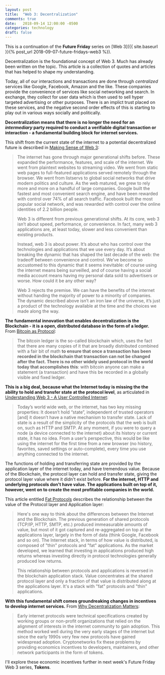 ```yaml
---
layout: post
title:  "Web 3: Decentralization"
comments: true
date:   2018-09-14 12:00:00 -0500
categories: technology
draft: false
---
```


This is a continuation of the **Future Friday** series on [Web 3]({{ site.baseurl }}{% post_url 2018-09-07-future-fridays-web3 %}). 

Decentralization is the foundational concept of Web 3. Much has already been written on the topic. This article is a collection of quotes and articles that has helped to shape my understanding. 

Today, all of our interactions and transactions are done through _centralized_ services like Google, Facebook, Amazon and the like. These companies provide the convenience of services like social networking and search. In exchange, they collect for user data which is then used to sell hyper targeted advertising or other purposes. There is an implict trust placed on these services, and the negative second order effects of this is starting to play out in various ways socially and politically.

**Decentralization means that there is no longer the need for an _intermediary_ party required to conduct a verifiable digital transaction or interaction - a fundamental building block for internet services.**

This shift from the current state of the internet to a potential decentralized future is described in [Making Sense of Web 3](https://medium.com/l4-media/making-sense-of-web-3-c1a9e74dcae):

> The internet has gone through major generational shifts before. These expanded the performance, features, and scale of the internet. We went from plaintext websites to streaming video. We went from static web pages to full-featured applications served remotely through the browser. We went from listservs to global social networks that drive modern politics and culture. As the web matured, we grew to rely more and more on a handful of large companies. Google built the fastest and most convenient search engine, and have been rewarded with control over 74% of all search traffic. Facebook built the most popular social network, and was rewarded with control over the online identities of 2.2 billion people. 
> 
> Web 3 is different from previous generational shifts. At its core, web 3 isn’t about speed, performance, or convenience. In fact, many web 3 applications are, at least today, slower and less convenient than existing products.
>
> Instead, web 3 is about power. It’s about who has control over the technologies and applications that we use every day. It’s about breaking the dynamic that has shaped the last decade of the web: the tradeoff between convenience and control. We’ve become so accustomed to this dynamic that it seems inevitable: of course using the internet means being surveilled, and of course having a social media account means having my personal data sold to advertisers or worse. How could it be any other way?
>
>Web 3 rejects the premise. We can have the benefits of the internet without handing the majority of power to a minority of companies. The dynamic described above isn’t an iron law of the universe, it’s just a product of the technology available at the time and the choices we made along the way.

**The fundamental innovation that enables decentralization is the Blockchain - it is a open, distributed database in the form of a ledger.** From [Bitcoin as Protocol](https://www.usv.com/blog/bitcoin-as-protocol):

> The bitcoin ledger is the so-called blockchain which, uses the fact that there are many copies of it that are broadly distributed combined with a fair bit of math **to ensure that once a transaction has been recorded in the blockchain that transaction can not be changed after the fact. There is no other widely used protocol in the world today that accomplishes this**: with bitcoin anyone can make a statement (a transaction) and have this be recorded in a globally visible and fixed ledger.

**This is a big deal, because what the Internet today is missing the the ability to hold and transfer state at the protocol level**, as articulated in [Understanding Web 3 - A User Controlled Internet](https://blog.coinbase.com/understanding-web-3-a-user-controlled-internet-a39c21cf83f3):

>Today’s world wide web, or the internet, has two key missing properties: It doesn’t hold “state”, independent of trusted operators [and] it doesn’t have a native mechanism to transfer state. Lack of state is a result of the simplicity of the protocols that the web is built on, such as HTTP and SMTP. At any moment, if you were to query a node (a device connected to the internet) about its history or current state, it has no idea. From a user’s perspective, this would be like using the internet for the first time from a new browser (no history, favorites, saved settings or auto-complete), every time you use anything connected to the internet. 

The functions of holding and transferring state are provided by the application layer of the internet today, and have tremendous value. Because of the Blockchain, the protocol layer can hold and transfer state, giving the protocol layer value where it didn't exist before. **For the internet, HTTP and underlying protocols don't have value. The applications built on top of it, however, went on to create the most profitable companies in the world.**

This article entitled [Fat Protocols](http://www.usv.com/blog/fat-protocols) describes the relationship between the value of the Protocol layer and Application layer:

> Here's one way to think about the differences between the Internet and the Blockchain. The previous generation of shared protocols (TCP/IP, HTTP, SMTP, etc.) produced immeasurable amounts of value, but most of it got captured and re-aggregated on top at the applications layer, largely in the form of data (think Google, Facebook and so on). The Internet stack, in terms of how value is distributed, is composed of "thin" protocols and "fat" applications. As the market developed, we learned that investing in applications produced high returns whereas investing directly in protocol technologies generally produced low returns. 
>
> This relationship between protocols and applications is reversed in the blockchain application stack. Value concentrates at the shared protocol layer and only a fraction of that value is distributed along at the applications layer. It's a stack with "fat" protocols and "thin" applications.

**With this fundamental shift comes groundreaking changes in incentives to develop internet services.** From [Why Decentralization Matters](https://medium.com/@cdixon/why-decentralization-matters-5e3f79f7638e):

> Early internet protocols were technical specifications created by working groups or non-profit organizations that relied on the alignment of interests in the internet community to gain adoption. This method worked well during the very early stages of the internet but since the early 1990s very few new protocols have gained widespread adoption. Cryptonetworks fix these problems by providing economics incentives to developers, maintainers, and other network participants in the form of tokens. 

I'll explore these economic incentives further in next week's Future Friday Web 3 series, **Tokens**. 